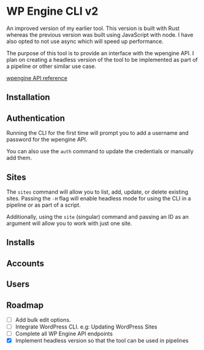# WP Engine CLI v2

An improved version of my earlier tool. This version is built with Rust whereas the previous version was built using JavaScript with node.
I have also opted to not use async which will speed up performance.

The purpose of this tool is to provide an interface with the wpengine API. I plan on creating a headless
version of the tool to be implemented as part of a pipeline or other similar use case.

[wpengine API reference](https://wpengineapi.com/reference)

## Installation

## Authentication

Running the CLI for the first time will prompt you to add a username and password for the wpengine API.

You can also use the `auth` command to update the credentials or manually add them.

## Sites

The `sites` command will allow you to list, add, update, or delete existing sites. Passing the 
`-H` flag will enable headless mode for using the CLI in a pipeline or as part of a script.

Additionally, using the `site` (singular) command and passing an ID as 
an argument will allow you to work with just one site.

## Installs

## Accounts

## Users

## Roadmap

- [ ] Add bulk edit options.
- [ ] Integrate WordPress CLI. e.g: Updating WordPress Sites
- [ ] Complete all WP Engine API endpoints
- [x] Implement headless version so that the tool can be used in pipelines
